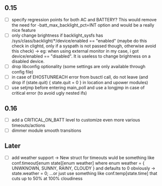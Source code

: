## 0.15
- [ ] specify regression points for both AC and BATTERY? This would remove the need for -batt_max_backlight_pct=INT option and would be a really nice feature
- [ ] only change brightness if backlight_sysfs has /sys/class/backlight/*/device/enabled == "enabled" (maybe do this check in clightd, only if a syspath is not passed though, otherwise avoid this check) -> eg: when using external monitor in my case, i got device/enabled == "disabled". It is useless to change brightness on a disabled device.
- [ ] drop libconfig optionality (some settings are only available through config file)
- [ ] in case of EHOSTUNREACH error from busctl call, do not leave (and drop if (state.quit) { state.quit = 0 }  in location and upower modules)
- [ ] use setjmp before entering main_poll and use a longjmp in case of critical error (to avoid ugly nested ifs)

## 0.16
- [ ] add a CRITICAL_ON_BATT level to customize even more various timeouts/actions
- [ ] dimmer module smooth transitions

## Later
- [ ] add weather support -> New struct for timeouts wuld be something like conf.timeout[enum state][enum weather] where enum weather = { UNWKNOWN, SUNNY, RAINY, CLOUDY } and defaults to 0 obviously -> state.weather = 0; ...or just use something like conf.temp[state.time] that cuts up to 50% at 100% cloudiness
